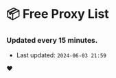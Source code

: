 # :package: Free Proxy List
### Updated every 15 minutes.

- Last updated: `2024-06-03 21:59`

:heart:
